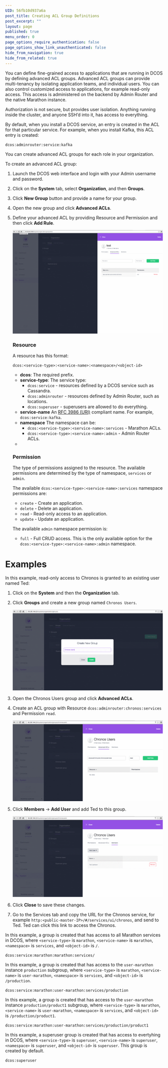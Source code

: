 ```yaml
---
UID: 56fb10d937a6a
post_title: Creating ACL Group Definitions
post_excerpt: ""
layout: page
published: true
menu_order: 0
page_options_require_authentication: false
page_options_show_link_unauthenticated: false
hide_from_navigation: true
hide_from_related: true
---
```

You can define fine-grained access to applications that are running in DCOS by defining advanced ACL groups. Advanced ACL groups can provide multi-tenancy by isolating application teams, and individual users. You can also control customized access to applications, for example read-only access. This access is administered on the backend by Admin Router and the native Marathon instance.

Authorization is not secure, but provides user isolation. Anything running inside the cluster, and anyone SSH’d into it, has access to everything.

By default, when you install a DCOS service, an entry is created in the ACL for that particular service. For example, when you install Kafka, this ACL entry is created:

    dcos:adminrouter:service:kafka
    

You can create advanced ACL groups for each role in your organization. 

To create an advanced ACL group:

1.  Launch the DCOS web interface and login with your Admin username and password.

2.  Click on the **System** tab, select **Organization**, and then **Groups**.

3.  Click **New Group** button and provide a name for your group.

4.  Open the new group and click **Advanced ACLs**.

5.  Define your advanced ACL by providing Resource and Permission and then click **Add Rule**.

    ![alt text](/assets/auth-enable-advanced-acl.gif)
    
    ### Resource 
    A resource has this format: 
    
        dcos:<service-type>:<service-name>:<namespace>/<object-id>
    
    *   **dcos**: The required prefix.
    *   **service-type**: The service type: 
        *   `dcos:service` - resources defined by a DCOS service such as Cassandra. 
        *   `dcos:adminrouter` - resources defined by Admin Router, such as locations.
        <!-- For 1.9 *   `dcos:acs` - resources defined by the access control service. -->
        *   `dcos:superuser` - superusers are allowed to do everything.
    *   **service-name** An [RFC 3986 (URI)][1] compliant name. For example, `dcos:service:kafka`. 
    *   **namespace** The namespace can be: 
        *   `dcos:<service-type>:<service-name>:services` - Marathon ACLs. 
        *   `dcos:<service-type>:<service-name>:admin` - Admin Router ACLs.
    *   **<object-id>** 
    
    ### Permission
    The type of permissions assigned to the resource. The available permissions are determined by the type of namespace, `services` or `admin`.
    
    The available `dcos:<service-type>:<service-name>:services` namespace permissions are:
    
    *   `create` - Create an application. 
    *   `delete` - Delete an application.
    *   `read` - Read-only access to an application. 
    *   `update` - Update an application.
    
    The available `admin` namespace permission is:
    
    *   `full` - Full CRUD access. This is the only available option for the `dcos:<service-type>:<service-name>:admin` namespace. 
    

# Examples

In this example, read-only access to Chronos is granted to an existing user named Ted:

1.  Click on the **System** and then the **Organization** tab. 

1.  Click **Groups** and create a new group named `Chronos Users`.

    ![alt text](/assets/auth-enable-chronos-example.gif)
    
1.  Open the Chronos Users group and click **Advanced ACLs**. 

1.  Create an ACL group with Resource `dcos:adminrouter:chronos:services` and Permission `read`.

    ![alt text](/assets/auth-enable-chronos-example2.gif)
    
1.  Click **Members** -> **Add User** and add Ted to this group. 

    ![alt text](/assets/auth-enable-chronos-example3.gif)
    
1.  Click **Close** to save these changes.
    
1.  Go to the Services tab and copy the URL for the Chronos service, for example `http:<public-master-IP>/#/services/ui/chronos`, and send to Ted. Ted can click this link to access the Chronos. 


In this example, a group is created that has access to all Marathon services in DCOS, where `<service-type>` is `marathon`, `<service-name>` is `marathon`, `<namespace>` is `services`, and `<object-id>` is `/`.

    dcos:service:marathon:marathon:services/

In this example, a group is created that has access to the `user-marathon` instance `production` subgroup, where `<service-type>` is `marathon`, `<service-name>` is `user-marathon`, `<namespace>` is `services`, and `<object-id>` is `/production`.

    dcos:service:marathon:user-marathon:services/production

In this example, a group is created that has access to the `user-marathon` instance `production/product1` subgroup, where `<service-type>` is `marathon`, `<service-name>` is `user-marathon`, `<namespace>` is `services`, and `<object-id>` is `/production/product1`.

    dcos:service:marathon:user-marathon:services/production/product1

In this example, a superuser group is created that has access to evertyhing in DCOS, where `<service-type>` is `superuser`, `<service-name>` is `superuser`, `<namespace>` is `superuser`, and `<object-id>` is `superuser`. This group is created by default.

    dcos:superuser

 [1]: https://www.ietf.org/rfc/rfc3986.txt